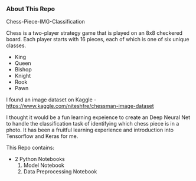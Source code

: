 ### About This Repo

Chess-Piece-IMG-Classification

Chess is a two-player strategy game that is played on an 8x8 checkered board. 
Each player starts with 16 pieces, each of which is one of six unique classes. 
* King
* Queen
* Bishop
* Knight
* Rook
* Pawn

I found an image dataset on Kaggle - https://www.kaggle.com/niteshfre/chessman-image-dataset

I thought it would be a fun learning expeience to create an Deep Neural Net to handle the classification task of identifying which chess piece is in a photo. It has been a fruitful learning experience and introduction into Tensorflow and Keras for me. 

This Repo contains:

- 2 Python Notebooks
  1. Model Notebook
  2. Data Preprocessing Notebook

